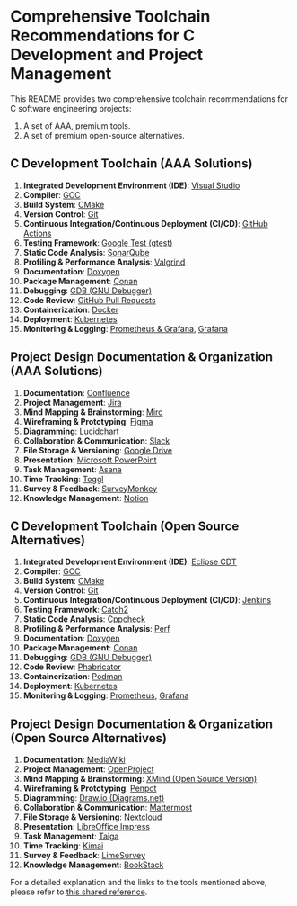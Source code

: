 # Comprehensive Toolchain Recommendations for C Development and Project Management

This README provides two comprehensive toolchain recommendations for C software engineering projects:

1. A set of AAA, premium tools.
2. A set of premium open-source alternatives.

## C Development Toolchain (AAA Solutions)

1. **Integrated Development Environment (IDE)**: [Visual Studio](https://visualstudio.microsoft.com/)
2. **Compiler**: [GCC](https://gcc.gnu.org/)
3. **Build System**: [CMake](https://cmake.org/)
4. **Version Control**: [Git](https://git-scm.com/)
5. **Continuous Integration/Continuous Deployment (CI/CD)**: [GitHub Actions](https://github.com/features/actions)
6. **Testing Framework**: [Google Test (gtest)](https://github.com/google/googletest)
7. **Static Code Analysis**: [SonarQube](https://www.sonarqube.org/)
8. **Profiling & Performance Analysis**: [Valgrind](https://valgrind.org/)
9. **Documentation**: [Doxygen](https://www.doxygen.nl/)
10. **Package Management**: [Conan](https://conan.io/)
11. **Debugging**: [GDB (GNU Debugger)](https://www.gnu.org/software/gdb/)
12. **Code Review**: [GitHub Pull Requests](https://github.com/features/pull-requests)
13. **Containerization**: [Docker](https://www.docker.com/)
14. **Deployment**: [Kubernetes](https://kubernetes.io/)
15. **Monitoring & Logging**: [Prometheus & Grafana](https://prometheus.io/), [Grafana](https://grafana.com/)

## Project Design Documentation & Organization (AAA Solutions)

1. **Documentation**: [Confluence](https://www.atlassian.com/software/confluence)
2. **Project Management**: [Jira](https://www.atlassian.com/software/jira)
3. **Mind Mapping & Brainstorming**: [Miro](https://miro.com/)
4. **Wireframing & Prototyping**: [Figma](https://www.figma.com/)
5. **Diagramming**: [Lucidchart](https://www.lucidchart.com/)
6. **Collaboration & Communication**: [Slack](https://slack.com/)
7. **File Storage & Versioning**: [Google Drive](https://www.google.com/drive/)
8. **Presentation**: [Microsoft PowerPoint](https://www.microsoft.com/en-us/microsoft-365/powerpoint)
9. **Task Management**: [Asana](https://asana.com/)
10. **Time Tracking**: [Toggl](https://toggl.com/)
11. **Survey & Feedback**: [SurveyMonkey](https://www.surveymonkey.com/)
12. **Knowledge Management**: [Notion](https://www.notion.so/)

## C Development Toolchain (Open Source Alternatives)

1. **Integrated Development Environment (IDE)**: [Eclipse CDT](https://www.eclipse.org/cdt/)
2. **Compiler**: [GCC](https://gcc.gnu.org/)
3. **Build System**: [CMake](https://cmake.org/)
4. **Version Control**: [Git](https://git-scm.com/)
5. **Continuous Integration/Continuous Deployment (CI/CD)**: [Jenkins](https://www.jenkins.io/)
6. **Testing Framework**: [Catch2](https://github.com/catchorg/Catch2)
7. **Static Code Analysis**: [Cppcheck](http://cppcheck.sourceforge.net/)
8. **Profiling & Performance Analysis**: [Perf](https://perf.wiki.kernel.org/index.php/Main_Page)
9. **Documentation**: [Doxygen](https://www.doxygen.nl/)
10. **Package Management**: [Conan](https://conan.io/)
11. **Debugging**: [GDB (GNU Debugger)](https://www.gnu.org/software/gdb/)
12. **Code Review**: [Phabricator](https://www.phacility.com/phabricator/)
13. **Containerization**: [Podman](https://podman.io/)
14. **Deployment**: [Kubernetes](https://kubernetes.io/)
15. **Monitoring & Logging**: [Prometheus](https://prometheus.io/), [Grafana](https://grafana.com/)

## Project Design Documentation & Organization (Open Source Alternatives)

1. **Documentation**: [MediaWiki](https://www.mediawiki.org/)
2. **Project Management**: [OpenProject](https://www.openproject.org/)
3. **Mind Mapping & Brainstorming**: [XMind (Open Source Version)](https://www.xmind.net/)
4. **Wireframing & Prototyping**: [Penpot](https://penpot.app/)
5. **Diagramming**: [Draw.io (Diagrams.net)](https://www.diagrams.net/)
6. **Collaboration & Communication**: [Mattermost](https://mattermost.com/)
7. **File Storage & Versioning**: [Nextcloud](https://nextcloud.com/)
8. **Presentation**: [LibreOffice Impress](https://www.libreoffice.org/discover/impress/)
9. **Task Management**: [Taiga](https://www.taiga.io/)
10. **Time Tracking**: [Kimai](https://www.kimai.org/)
11. **Survey & Feedback**: [LimeSurvey](https://www.limesurvey.org/)
12. **Knowledge Management**: [BookStack](https://www.bookstackapp.com/)

For a detailed explanation and the links to the tools mentioned above, please refer to [this shared reference](https://chatgpt.com/share/1293b5bc-17d6-458a-9af3-c7ce43964f71).
